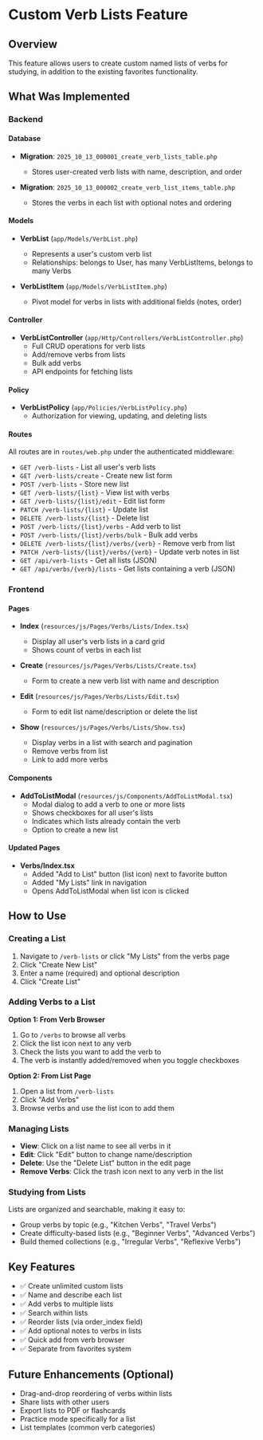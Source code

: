 # Custom Verb Lists Feature

## Overview
This feature allows users to create custom named lists of verbs for studying, in addition to the existing favorites functionality.

## What Was Implemented

### Backend

#### Database
- **Migration**: `2025_10_13_000001_create_verb_lists_table.php`
  - Stores user-created verb lists with name, description, and order
  
- **Migration**: `2025_10_13_000002_create_verb_list_items_table.php`
  - Stores the verbs in each list with optional notes and ordering

#### Models
- **VerbList** (`app/Models/VerbList.php`)
  - Represents a user's custom verb list
  - Relationships: belongs to User, has many VerbListItems, belongs to many Verbs
  
- **VerbListItem** (`app/Models/VerbListItem.php`)
  - Pivot model for verbs in lists with additional fields (notes, order)

#### Controller
- **VerbListController** (`app/Http/Controllers/VerbListController.php`)
  - Full CRUD operations for verb lists
  - Add/remove verbs from lists
  - Bulk add verbs
  - API endpoints for fetching lists

#### Policy
- **VerbListPolicy** (`app/Policies/VerbListPolicy.php`)
  - Authorization for viewing, updating, and deleting lists

#### Routes
All routes are in `routes/web.php` under the authenticated middleware:
- `GET /verb-lists` - List all user's verb lists
- `GET /verb-lists/create` - Create new list form
- `POST /verb-lists` - Store new list
- `GET /verb-lists/{list}` - View list with verbs
- `GET /verb-lists/{list}/edit` - Edit list form
- `PATCH /verb-lists/{list}` - Update list
- `DELETE /verb-lists/{list}` - Delete list
- `POST /verb-lists/{list}/verbs` - Add verb to list
- `POST /verb-lists/{list}/verbs/bulk` - Bulk add verbs
- `DELETE /verb-lists/{list}/verbs/{verb}` - Remove verb from list
- `PATCH /verb-lists/{list}/verbs/{verb}` - Update verb notes in list
- `GET /api/verb-lists` - Get all lists (JSON)
- `GET /api/verbs/{verb}/lists` - Get lists containing a verb (JSON)

### Frontend

#### Pages
- **Index** (`resources/js/Pages/Verbs/Lists/Index.tsx`)
  - Display all user's verb lists in a card grid
  - Shows count of verbs in each list
  
- **Create** (`resources/js/Pages/Verbs/Lists/Create.tsx`)
  - Form to create a new verb list with name and description
  
- **Edit** (`resources/js/Pages/Verbs/Lists/Edit.tsx`)
  - Form to edit list name/description or delete the list
  
- **Show** (`resources/js/Pages/Verbs/Lists/Show.tsx`)
  - Display verbs in a list with search and pagination
  - Remove verbs from list
  - Link to add more verbs

#### Components
- **AddToListModal** (`resources/js/Components/AddToListModal.tsx`)
  - Modal dialog to add a verb to one or more lists
  - Shows checkboxes for all user's lists
  - Indicates which lists already contain the verb
  - Option to create a new list

#### Updated Pages
- **Verbs/Index.tsx**
  - Added "Add to List" button (list icon) next to favorite button
  - Added "My Lists" link in navigation
  - Opens AddToListModal when list icon is clicked

## How to Use

### Creating a List
1. Navigate to `/verb-lists` or click "My Lists" from the verbs page
2. Click "Create New List"
3. Enter a name (required) and optional description
4. Click "Create List"

### Adding Verbs to a List
**Option 1: From Verb Browser**
1. Go to `/verbs` to browse all verbs
2. Click the list icon next to any verb
3. Check the lists you want to add the verb to
4. The verb is instantly added/removed when you toggle checkboxes

**Option 2: From List Page**
1. Open a list from `/verb-lists`
2. Click "Add Verbs"
3. Browse verbs and use the list icon to add them

### Managing Lists
- **View**: Click on a list name to see all verbs in it
- **Edit**: Click "Edit" button to change name/description
- **Delete**: Use the "Delete List" button in the edit page
- **Remove Verbs**: Click the trash icon next to any verb in the list

### Studying from Lists
Lists are organized and searchable, making it easy to:
- Group verbs by topic (e.g., "Kitchen Verbs", "Travel Verbs")
- Create difficulty-based lists (e.g., "Beginner Verbs", "Advanced Verbs")
- Build themed collections (e.g., "Irregular Verbs", "Reflexive Verbs")

## Key Features
- ✅ Create unlimited custom lists
- ✅ Name and describe each list
- ✅ Add verbs to multiple lists
- ✅ Search within lists
- ✅ Reorder lists (via order_index field)
- ✅ Add optional notes to verbs in lists
- ✅ Quick add from verb browser
- ✅ Separate from favorites system

## Future Enhancements (Optional)
- Drag-and-drop reordering of verbs within lists
- Share lists with other users
- Export lists to PDF or flashcards
- Practice mode specifically for a list
- List templates (common verb categories)
